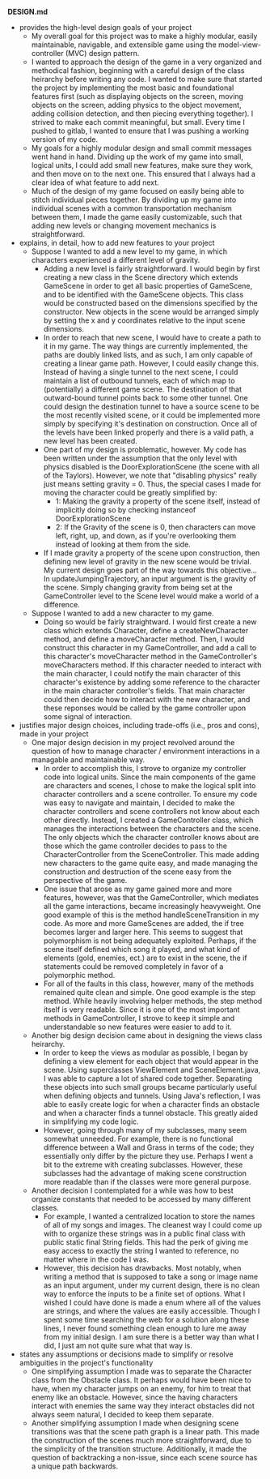 **DESIGN.md**

 - provides the high-level design goals of your project
	 - My overall goal for this project was to make a highly modular, easily maintainable, navigable, and extensible game using the model-view-controller (MVC) design pattern. 
	 - I wanted to approach the design of the game in a very organized and methodical fashion, beginning with a careful design of the class heirarchy before writing any code. I wanted to make sure that started the project by implementing the most basic and foundational features first (such as displaying objects on the screen, moving objects on the screen, adding physics to the object movement, adding collision detection, and then piecing everything together).  I strived to make each commit meaningful, but small. Every time I pushed to gitlab, I wanted to ensure that I was pushing a working version of my code.  
	 - My goals for a highly modular design and small commit messages went hand in hand.  Dividing up the work of my game into small, logical units, I could add small new features, make sure they work, and then move on to the next one.  This ensured that I always had a clear idea of what feature to add next.
	 - Much of the design of my game focused on easily being able to stitch individual pieces together.  By dividing up my game into individual scenes with a common transportation mechanism between them, I made the game easily customizable, such that adding new levels or changing movement mechanics is straightforward.
 - explains, in detail, how to add new features to your project
	 - Suppose I wanted to add a new level to my game, in which characters experienced a different level of gravity.  
		 - Adding a new level is fairly straightforward.  I would begin by first creating a new class in the Scene directory which extends GameScene in order to get all basic properties of GameScene, and to be identified with the GameScene objects.  This class would be constructed based on the dimensions specified by the constructor. New objects in the scene would be arranged simply by setting the x and y coordinates relative to the input scene dimensions.  
		 - In order to reach that new scene, I would have to create a path to it in my game.  The way things are currently implemented, the paths are doubly linked lists, and as such, I am only capable of creating a linear game path.  However, I could easily change this.  Instead of having a single tunnel to the next scene, I could maintain a list of outbound tunnels, each of which map to (potentially) a different game scene. The destination of that outward-bound tunnel points back to some other tunnel.  One could design the destination tunnel to have a source scene to be the most recently visited scene, or it could be implemented more simply by specifying it's destination on construction. Once all of the levels have been linked properly and there is a valid path, a new level has been created.
		 - One part of my design is problematic, however.  My code has been written under the assumption that the only level with physics disabled is the DoorExplorationScene (the scene with all of the Taylors).  However, we note that "disabling physics" really just means setting gravity = 0.  Thus, the special cases I made for moving the character could be greatly simplified by:
			 - 1: Making the gravity a property of the scene itself, instead of implicitly doing so by checking instanceof DoorExplorationScene
			 - 2: If the Gravity of the scene is 0, then characters can move left, right, up, and down, as if you're overlooking them instead of looking at them from the side.
		 - If  I made gravity a property of the scene upon construction, then defining new level of gravity in the new scene would be trivial. My current design goes part of the way towards this objective... In updateJumpingTrajectory, an input argument is the gravity of the scene.  Simply changing gravity from being set at the GameController level to the Scene level would make a world of a difference.
	 - Suppose I wanted to add a new character to my game.
		 - Doing so would be fairly straightward.  I would first create a new class which extends Character, define a createNewCharacter method, and define a moveCharacter method.  Then, I would construct this character in my GameController, and add a call to this character's moveCharacter method in the GameController's moveCharacters method. If this character needed to interact with the main character, I could notify the main character of this character's existence by adding some reference to the character in the main character controller's fields. That main character could then decide how to interact with the new character, and these reponses would be called by the game controller upon some signal of interaction.
 - justifies major design choices, including trade-offs (i.e., pros and cons), made in your project
	 - One major design decision in my project revolved around the question of how to manage character / environment interactions in a managable and maintainable way.  
		 - In order to accomplish this, I strove to organize my controller code into logical units.  Since the main components of the game are characters and scenes, I chose to make the logical split into character controllers and a scene controller.  To ensure my code was easy to navigate and maintain, I decided to make the character controllers and scene controllers not know about each other directly. Instead, I created a GameController class, which manages the interactions between the characters and the scene. The only objects which the character controller knows about are those which the game controller decides to pass to the CharacterController from the SceneController.  This made adding new characters to the game quite easy, and made managing the construction and destruction of the scene easy from the perspective of the game.
		 - One issue that arose as my game gained more and more features, however, was that the GameController, which mediates all the game interactions, became increasingly heavyweight.  One good example of this is the method handleSceneTransition in my code.  As more and more GameScenes are added, the if tree becomes larger and larger here. This seems to suggest that polymorphism is not being adequately exploited.  Perhaps, if the scene itself defined which song it played, and what kind of elements (gold, enemies, ect.) are to exist in the scene, the if statements could be removed completely in favor of a polymorphic method.
		 - For all of the faults in this class, however, many of the methods remained quite clean and simple. One good example is the step method.  While heavily involving helper methods, the step method itself is very readable. Since it is one of the most important methods in GameController, I strove to keep it simple and understandable so new features were easier to add to it.
	 - Another big design decision came about in designing the views class heirarchy.
		 - In order to keep the views as modular as possible, I began by defining a view element for each object that would appear in the scene.  Using superclasses ViewElement and SceneElement.java, I was able to capture a lot of shared code together.  Separating these objects into such small groups became particularly useful when defining objects and tunnels.  Using Java's reflection, I was able to easily create logic for when a character finds an obstacle and when a character finds a tunnel obstacle.  This greatly aided in simplifying my code logic.
		 - However, going through many of my subclasses, many seem somewhat unneeded.  For example, there is no functional difference between a Wall and Grass in terms of the code; they essentially only differ by the picture they use. Perhaps I went a bit to the extreme with creating subclasses.  However, these subclasses had the advantage of making scene construction more readable than if the classes were more general purpose.
	 - Another decision I contemplated for a while was how to best organize constants that needed to be accessed by many different classes.
		 - For example, I wanted a centralized location to store the names of all of my songs and images.  The cleanest way I could come up with to organize these strings was in a public final class with public static final String fields. This had the perk of giving me easy access to exactly the string I wanted to reference, no matter where in the code I was.  
		 - However, this decision has drawbacks.  Most notably, when writing a method that is supposed to take a song or image name as an input argument, under my current design, there is no clean way to enforce the inputs to be a finite set of options.  What I wished I could have done is made a enum where all of the values are strings, and where the values are easily accessible.  Though I spent some time searching the web for a solution along these lines, I never found something clean enough to lure me away from my initial design.  I am sure there is a better way than what I did, I just am not quite sure what that way is.
 - states any assumptions or decisions made to simplify or resolve ambiguities in the project's functionality
	 -  One simplifying assumption I made was to separate the Character class from the Obstacle class.  It perhaps would have been nice to have, when my character jumps on an enemy, for him to treat that enemy like an obstacle.  However, since the having characters interact with enemies the same way they interact obstacles did not always seem natural, I decided to keep them separate.
	 - Another simplifying assumption I made when designing scene transitions was that the scene path graph is a linear path. This made the construction of the scenes much more straightforward, due to the simplicity of the transition structure. Additionally, it made the question of backtracking a non-issue, since each scene source has a unique path backwards.
